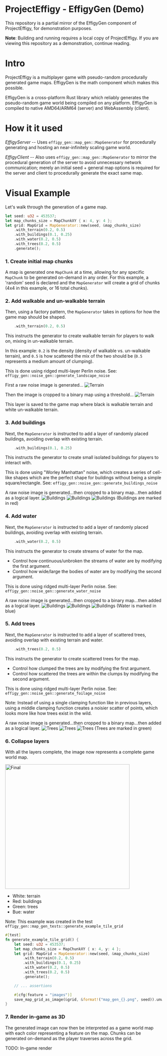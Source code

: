 # ProjectEffigy - EffigyGen (Demo)

This repository is a partial mirror of the EffigyGen component of ProjectEffigy, for demonstration purposes.

**Note**: Building and running requires a local copy of ProjectEffigy. If you are viewing this repository as a demonstration, continue reading.

# Intro

ProjectEffigy is a multiplayer game with pseudo-random procedurally generated game maps. EffigyGen is the math component which makes this possible.

EffigyGen is a cross-platform Rust library which reliably generates the pseudo-random game world being compiled on any platform. EffigyGen is compiled to native AMD64/ARM64 (server) and WebAssembly (client).

# How it it used

*EffigyServer* -- Uses `effigy_gen::map_gen::MapGenerator` for procedurally generating and hosting an near-infinitely scaling game world.

*EffigyClient* -- Also uses `effigy_gen::map_gen::MapGenerator` to mirror the procedural generation of the server to avoid unnecessary network communication; merely an initial seed + general map options is required for the server and client to procedurally generate the exact same map.

# Visual Example

Let's walk through the generation of a game map.

```rust
let seed: u32 = 453537;
let map_chunks_size = MapChunkXY { x: 4, y: 4 };
let grid: MapGrid = MapGenerator::new(seed, &map_chunks_size)
    .with_terrain(0.2, 0.5)
    .with_buildings(0.1, 0.25)
    .with_water(0.2, 0.5)
    .with_trees(0.2, 0.5)
    .generate();
```

### 1. Create initial map chunks

A map is generated one `MapChunk` at a time, allowing for any specific `MapChunk` to be generated on-demand in any order. For this example, a 'random' seed is declared and the `MapGenerator` will create a grid of chunks (4x4 in this example, or 16 total chunks).

### 2. Add walkable and un-walkable terrain

Then, using a factory pattern, the `MapGenerator` takes in options for how the game map should be shaped.
```rust
    .with_terrain(0.2, 0.5)
```
This instructs the generator to create walkable terrain for players to walk on, mixing in un-walkable terrain.

In this example: `0.2` is the density (density of walkable vs. un-walkable terrain), and `0.5` is how scattered the mix of the two should be (`0.5` represents a medium amount of clumping).

This is done using ridged multi-layer Perlin noise. See: `effigy_gen::noise_gen::generate_landscape_noise`

First a raw noise image is generated...
![Terrain](ref/images/generated_terrain.png)

Then the image is cropped to a binary map using a threshold...
![Terrain](ref/images/generated_terrain_mask.png)

This layer is saved to the game map where black is walkable terrain and white un-walkable terrain.

### 3. Add buildings

Next, the `MapGenerator` is instructed to add a layer of randomly placed buildings, avoiding overlap with existing terrain.

```rust
    .with_buildings(0.1, 0.25)
```
This instructs the generator to create small isolated buildings for players to interact with.

This is done using "Worley Manhattan" noise, which creates a series of cell-like shapes which are the perfect shape for buildings without being a simple square/rectangle. See: `effigy_gen::noise_gen::generate_buildings_noise`

A raw noise image is generated...then cropped to a binary map...then added as a logical layer.
![Buildings](ref/images/generated_buildings.png) ![Buildings](ref/images/generated_buildings_mask.png) ![Buildings](ref/images/map_gen_453537_AB.png)
(Buildings are marked in red)

### 4. Add water

Next, the `MapGenerator` is instructed to add a layer of randomly placed buildings, avoiding overlap with existing terrain.

```rust
    .with_water(0.2, 0.5)
```
This instructs the generator to create streams of water for the map.
- Control how continuous/unbroken the streams of water are by modifying the first argument.
- Control how wide/large the bodies of water are by modifying the second argument.

This is done using ridged multi-layer Perlin noise. See: `effigy_gen::noise_gen::generate_water_noise`

A raw noise image is generated...then cropped to a binary map...then added as a logical layer.
![Buildings](ref/images/generated_water.png) ![Buildings](ref/images/generated_water_mask.png) ![Buildings](ref/images/map_gen_453537_ABC.png)
(Water is marked in blue)

### 5. Add trees

Next, the `MapGenerator` is instructed to add a layer of scattered trees, avoiding overlap with existing terrain and water.

```rust
    .with_trees(0.2, 0.5)
```
This instructs the generator to create scattered trees for the map.
- Control how clumped the trees are by modifying the first argument.
- Control how scattered the trees are within the clumps by modifying the second argument.

This is done using ridged multi-layer Perlin noise. See: `effigy_gen::noise_gen::generate_foilage_noise`

Note: Instead of using a single clamping function like in previous layers, using a middle clamping function creates a noisier scatter of points, which looks more like how trees exist in the wild.

A raw noise image is generated...then cropped to a binary map...then added as a logical layer.
![Trees](ref/images/generated_trees.png) ![Trees](ref/images/generated_trees_mask.png) ![Trees](ref/images/map_gen_453537.png)
(Trees are marked in green)

### 6. Collapse layers

With all the layers complete, the image now represents a complete game world map.

<img src="ref/images/map_gen_453537.png" alt="Final" width="400" height="400">

- White: terrain
- Red: buildings
- Green: trees
- Bue: water

Note: This example was created in the test `effigy_gen::map_gen_tests::generate_example_tile_grid`

```rust
#[test]
fn generate_example_tile_grid() {
    let seed: u32 = 453537;
    let map_chunks_size = MapChunkXY { x: 4, y: 4 };
    let grid: MapGrid = MapGenerator::new(seed, &map_chunks_size)
        .with_terrain(0.2, 0.5)
        .with_buildings(0.1, 0.25)
        .with_water(0.2, 0.5)
        .with_trees(0.2, 0.5)
        .generate();

    // ... assertions

    #[cfg(feature = "images")]
    save_map_grid_as_image(&grid, &format!("map_gen_{}.png", seed)).unwrap();
}
```

### 7. Render in-game as 3D

The generated image can now then be interpreted as a game world map with each color representing a feature on the map. Chunks can be generated on-demand as the player traverses across the grid.

TODO: In-game render
